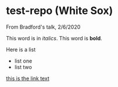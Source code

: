 # test-repo (White Sox)
From Bradford's talk, 2/6/2020

This word is in *italics*.
This word is **bold**.

Here is a list
- list one
- list two

[this is the link text](day1.md)
